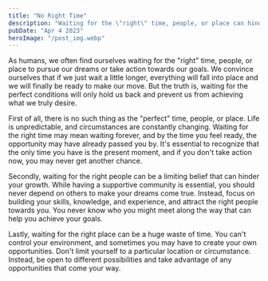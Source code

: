 ```yaml
---
title: "No Right Time"
description: "Waiting for the \"right\" time, people, or place can hinder personal growth..."
pubDate: "Apr 4 2023"
heroImage: "/post_img.webp"
---
```


As humans, we often find ourselves waiting for the "right" time, people, or place to pursue our dreams or take action towards our goals. We convince ourselves that if we just wait a little longer, everything will fall into place and we will finally be ready to make our move. But the truth is, waiting for the perfect conditions will only hold us back and prevent us from achieving what we truly desire.

First of all, there is no such thing as the "perfect" time, people, or place. Life is unpredictable, and circumstances are constantly changing. Waiting for the right time may mean waiting forever, and by the time you feel ready, the opportunity may have already passed you by. It's essential to recognize that the only time you have is the present moment, and if you don't take action now, you may never get another chance.

Secondly, waiting for the right people can be a limiting belief that can hinder your growth. While having a supportive community is essential, you should never depend on others to make your dreams come true. Instead, focus on building your skills, knowledge, and experience, and attract the right people towards you. You never know who you might meet along the way that can help you achieve your goals.

Lastly, waiting for the right place can be a huge waste of time. You can't control your environment, and sometimes you may have to create your own opportunities. Don't limit yourself to a particular location or circumstance. Instead, be open to different possibilities and take advantage of any opportunities that come your way.